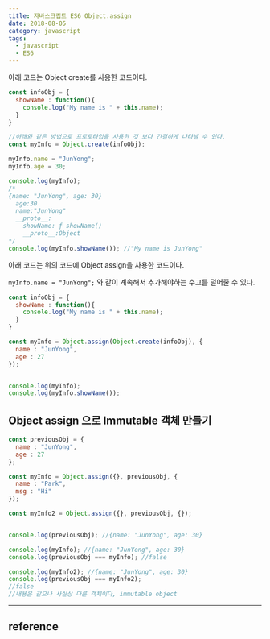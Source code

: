 ```yaml
---
title: 자바스크립트 ES6 Object.assign
date: 2018-08-05
category: javascript
tags:
  - javascript
  - ES6
---
```


아래 코드는 Object create를 사용한 코드이다.

```javascript
const infoObj = {
  showName : function(){
    console.log("My name is " + this.name);
  }
}

//아래와 같은 방법으로 프로토타입을 사용한 것 보다 간결하게 나타낼 수 있다.
const myInfo = Object.create(infoObj);

myInfo.name = "JunYong";
myInfo.age = 30;

console.log(myInfo);
/*
{name: "JunYong", age: 30}
  age:30
  name:"JunYong"
  __proto__:
    showName: ƒ showName()
    __proto__:Object
*/
console.log(myInfo.showName()); //"My name is JunYong"
```



아래 코드는 위의 코드에 Object assign을 사용한 코드이다.

`myInfo.name = "JunYong";` 와 같이 계속해서 추가해야하는 수고를 덜어줄 수 있다.

```javascript
const infoObj = {
  showName : function(){
    console.log("My name is " + this.name);
  }
}

const myInfo = Object.assign(Object.create(infoObj), {
  name : "JunYong",
  age : 27
});


console.log(myInfo);
console.log(myInfo.showName());
```





## Object assign 으로 Immutable 객체 만들기

```javascript
const previousObj = {
  name : "JunYong",
  age : 27
};

const myInfo = Object.assign({}, previousObj, {
  name : "Park",
  msg : "Hi"
});

const myInfo2 = Object.assign({}, previousObj, {});


console.log(previousObj); //{name: "JunYong", age: 30}

console.log(myInfo); //{name: "JunYong", age: 30}
console.log(previousObj === myInfo); //false

console.log(myInfo2); //{name: "JunYong", age: 30}
console.log(previousObj === myInfo2);
//false
//내용은 같으나 사실상 다른 객체이다, immutable object
```



---

## reference

